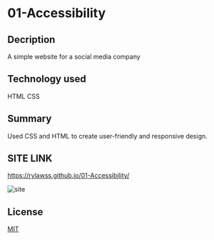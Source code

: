 # 01-Accessibility

## Decription
A simple website for a social media company

## Technology used
HTML
CSS

## Summary
Used CSS and HTML to create user-friendly and responsive design.
 
## SITE LINK
https://rylawss.github.io/01-Accessibility/

![site](https://user-images.githubusercontent.com/128633609/230512555-b00e6e33-e967-497c-98ed-9f3312af9c31.PNG)


## License

[MIT](https://choosealicense.com/licenses/mit/)
